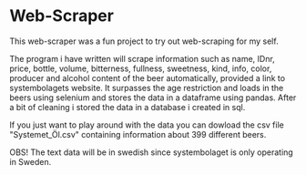 # Web-Scraper

This web-scraper was a fun project to try out web-scraping for my self.

The program i have written will scrape information such as name, IDnr, price, bottle, volume, bitterness, fullness, sweetness, kind, info, color, 
producer and alcohol content of the beer automatically, provided a link to systembolagets website. It surpasses the age restriction and loads in the beers using 
selenium and stores the data in a dataframe using pandas.
After a bit of cleaning i stored the data in a database i created in sql.

If you just want to play around with the data you can dowload the csv file "Systemet_Öl.csv" containing information about 399 different beers.

OBS!
The text data will be in swedish since systembolaget is only operating in Sweden.
